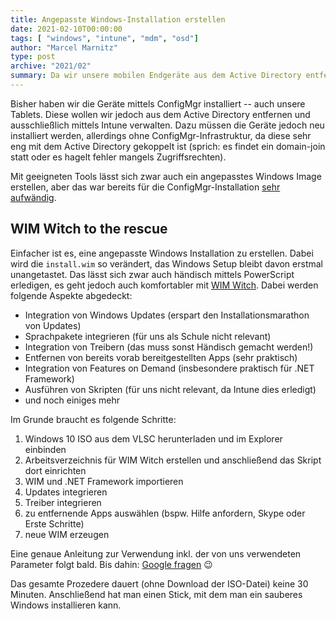 ```yaml
---
title: Angepasste Windows-Installation erstellen
date: 2021-02-10T00:00:00
tags: [ "windows", "intune", "mdm", "osd"]
author: "Marcel Marnitz"
type: post
archive: "2021/02"
summary: Da wir unsere mobilen Endgeräte aus dem Active Directory entfernen und mittels Intune (MDM) verwalten möchten, müssen diese neu aufgesetzt werden. Eigentlich ist vorgesehen, dass die Geräte nach dem Kauf mittels Autopilot registriert und direkt über Intune aufgesetzt werden. Da wir jedoch bereits ein eigenes Windows-Abbild installiert hatten, müssen die Geräte händisch installiert werden.
---
```


Bisher haben wir die Geräte mittels ConfigMgr installiert -- auch unsere Tablets. Diese wollen wir jedoch aus dem Active Directory entfernen und ausschließlich mittels Intune verwalten. Dazu müssen die Geräte jedoch neu installiert werden, allerdings ohne ConfigMgr-Infrastruktur, da diese sehr eng mit dem Active Directory gekoppelt ist (sprich: es findet ein domain-join statt oder es hagelt fehler mangels Zugriffsrechten). 

Mit geeigneten Tools lässt sich zwar auch ein angepasstes Windows Image erstellen, aber das war bereits für die ConfigMgr-Installation [sehr aufwändig](/tutorials/sccm/osd/manual-capture/).

## WIM Witch to the rescue

Einfacher ist es, eine angepasste Windows Installation zu erstellen. Dabei wird die `install.wim` so verändert, das Windows Setup bleibt davon erstmal unangetastet. Das lässt sich zwar auch händisch mittels PowerScript erledigen, es geht jedoch auch komfortabler mit [WIM Witch](https://www.powershellgallery.com/packages/WIMWitch). Dabei werden folgende Aspekte abgedeckt:

* Integration von Windows Updates (erspart den Installationsmarathon von Updates)
* Sprachpakete integrieren (für uns als Schule nicht relevant)
* Integration von Treibern (das muss sonst Händisch gemacht werden!)
* Entfernen von bereits vorab bereitgestellten Apps (sehr praktisch)
* Integration von Features on Demand (insbesondere praktisch für .NET Framework)
* Ausführen von Skripten (für uns nicht relevant, da Intune dies erledigt)
* und noch einiges mehr

Im Grunde braucht es folgende Schritte:

1. Windows 10 ISO aus dem VLSC herunterladen und im Explorer einbinden
2. Arbeitsverzeichnis für WIM Witch erstellen und anschließend das Skript dort einrichten
3. WIM und .NET Framework importieren
4. Updates integrieren
5. Treiber integrieren
6. zu entfernende Apps auswählen (bspw. Hilfe anfordern, Skype oder Erste Schritte)
7. neue WIM erzeugen

Eine genaue Anleitung zur Verwendung inkl. der von uns verwendeten Parameter folgt bald. Bis dahin: [Google fragen](https://www.google.com/search?q=wimwitch) :wink:

Das gesamte Prozedere dauert (ohne Download der ISO-Datei) keine 30 Minuten. Anschließend hat man einen Stick, mit dem man ein sauberes Windows installieren kann.